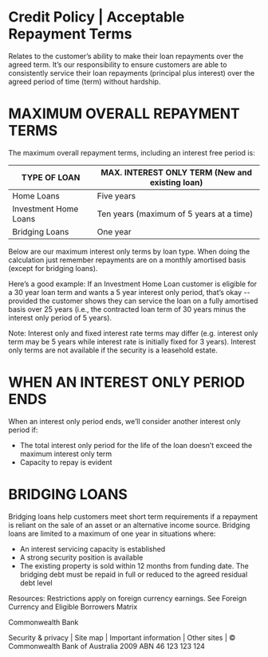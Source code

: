# Credit Policy | Acceptable Repayment Terms

Relates to the customer’s ability to make their loan repayments over the agreed term. It’s our responsibility to ensure customers are able to consistently service their loan repayments (principal plus interest) over the agreed period of time (term) without hardship.

# MAXIMUM OVERALL REPAYMENT TERMS

The maximum overall repayment terms, including an interest free period is:

|TYPE OF LOAN|MAX. INTEREST ONLY TERM (New and existing loan)|
|---|---|
|Home Loans|Five years|
|Investment Home Loans|Ten years (maximum of 5 years at a time)|
|Bridging Loans|One year|

Below are our maximum interest only terms by loan type. When doing the calculation just remember repayments are on a monthly amortised basis (except for bridging loans).

Here’s a good example: If an Investment Home Loan customer is eligible for a 30 year loan term and wants a 5 year interest only period, that’s okay -- provided the customer shows they can service the loan on a fully amortised basis over 25 years (i.e., the contracted loan term of 30 years minus the interest only period of 5 years).

Note: Interest only and fixed interest rate terms may differ (e.g. interest only term may be 5 years while interest rate is initially fixed for 3 years). Interest only terms are not available if the security is a leasehold estate.

# WHEN AN INTEREST ONLY PERIOD ENDS

When an interest only period ends, we’ll consider another interest only period if:

- The total interest only period for the life of the loan doesn’t exceed the maximum interest only term
- Capacity to repay is evident

# BRIDGING LOANS

Bridging loans help customers meet short term requirements if a repayment is reliant on the sale of an asset or an alternative income source. Bridging loans are limited to a maximum of one year in situations where:

- An interest servicing capacity is established
- A strong security position is available
- The existing property is sold within 12 months from funding date. The bridging debt must be repaid in full or reduced to the agreed residual debt level

Resources: Restrictions apply on foreign currency earnings. See Foreign Currency and Eligible Borrowers Matrix

Commonwealth Bank

Security & privacy | Site map | Important information | Other sites | © Commonwealth Bank of Australia 2009 ABN 46 123 123 124